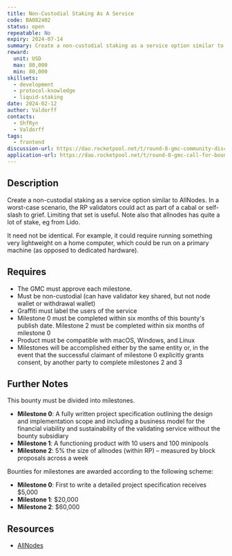 ```yaml
---
title: Non-Custodial Staking As A Service
code: BA082402
status: open
repeatable: No
expiry: 2024-07-14
summary: Create a non-custodial staking as a service option similar to AllNodes.
reward: 
  unit: USD
  max: 80,000
  min: 80,000
skillsets:
  - development
  - protocol-knowledge
  - liquid-staking
date: 2024-02-12
author: Valdorff
contacts:
  - ShfRyn
  - Valdorff
tags: 
  - frontend
discussion-url: https://dao.rocketpool.net/t/round-8-gmc-community-discussion-of-submitted-applications/2557/19?u=shfryn
application-url: https://dao.rocketpool.net/t/round-8-gmc-call-for-bounty-applications-deadline-is-january-14/2558/6?u=shfryn
---
```


## Description
Create a non-custodial staking as a service option similar to AllNodes. In a worst-case scenario, the RP validators could act as part of a cabal or self-slash to grief. Limiting that set is useful. Note also that allnodes has quite a lot of stake, eg from Lido.

It need not be identical. For example, it could require running something very lightweight on a home computer, which could be run on a primary machine (as opposed to dedicated hardware).

## Requires
* The GMC must approve each milestone.
* Must be non-custodial (can have validator key shared, but not node wallet or withdrawal wallet)
* Graffiti must label the users of the service
* Milestone 0 must be completed within six months of this bounty's publish date. Milestone 2 must be completed within six months of milestone 0
* Product must be compatible with macOS, Windows, and Linux
* Milestones will be accomplished either by the same entity or, in the event that the successful claimant of milestone 0 explicitly grants consent, by another party to complete milestones 2 and 3

## Further Notes
This bounty must be divided into milestones.

* **Milestone 0**: A fully written project specification outlining the design and implementation scope and including a business model for the financial viability and sustainability of the validating service without the bounty subsidiary
* **Milestone 1**: A functioning product with 10 users and 100 minipools
* **Milestone 2**: 5% the size of allnodes (within RP) – measured by block proposals across a week

Bounties for milestones are awarded according to the following scheme:
* **Milestone 0**: First to write a detailed project specification receives $5,000
* **Milestone 1**: $20,000
* **Milestone 2**: $60,000

## Resources
* [AllNodes](https://www.allnodes.com/)